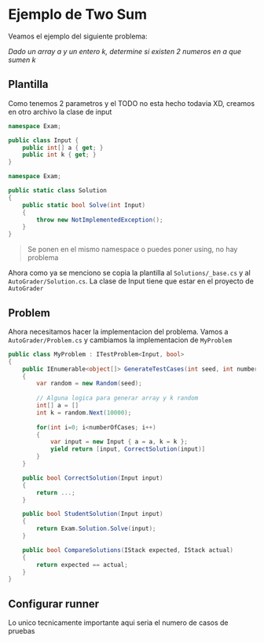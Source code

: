# Ejemplo de Two Sum

Veamos el ejemplo del siguiente problema:

*Dado un array a y un entero k, determine si existen 2 numeros en a que sumen k*

## Plantilla

Como tenemos 2 parametros y el TODO no esta hecho todavia XD, creamos en otro archivo la clase de input

```csharp
namespace Exam; 

public class Input {
    public int[] a { get; }
    public int k { get; }
}

```

```csharp
namespace Exam;

public static class Solution
{
    public static bool Solve(int Input)
    {
        throw new NotImplementedException();
    }
}
```

> Se ponen en el mismo namespace o puedes poner using, no hay problema

Ahora como ya se menciono se copia la plantilla al `Solutions/_base.cs` y al `AutoGrader/Solution.cs`. La clase de Input tiene que estar en el proyecto de `AutoGrader`


## Problem

Ahora necesitamos hacer la implementacion del problema. Vamos a `AutoGrader/Problem.cs` y cambiamos la implementacion de `MyProblem`

```csharp
public class MyProblem : ITestProblem<Input, bool>
{
    public IEnumerable<object[]> GenerateTestCases(int seed, int numberOfCases)
    {
        var random = new Random(seed);
        
        // Alguna logica para generar array y k random
        int[] a = []
        int k = random.Next(10000);
        
        for(int i=0; i<numberOfCases; i++)
        {
            var input = new Input { a = a, k = k };
            yield return [input, CorrectSolution(input)]
        }
    }

    public bool CorrectSolution(Input input)
    {
        return ...;
    }

    public bool StudentSolution(Input input)
    {
        return Exam.Solution.Solve(input);
    }

    public bool CompareSolutions(IStack expected, IStack actual)
    {
        return expected == actual;
    }
}
```

## Configurar runner

Lo unico tecnicamente importante aqui seria el numero de casos de pruebas

